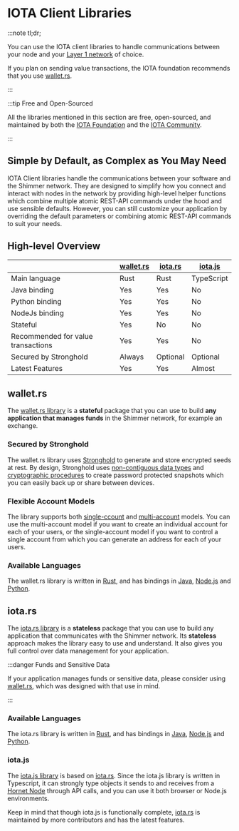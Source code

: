 # IOTA Client Libraries

:::note tl;dr;

You can use the IOTA client libraries to handle communications between your node and
your [Layer 1 network](layer-1-landscape.md) of choice.

If you plan on sending value transactions, the IOTA foundation recommends that you use [wallet.rs](#walletrs).

:::

:::tip Free and Open-Sourced

All the libraries mentioned in this section are free, open-sourced, and maintained by both
the [IOTA Foundation](https://www.iota.org/) and
the [IOTA Community](https://wiki.iota.org/shimmer/community/the-community/how-to-support/).

:::

## Simple by Default, as Complex as You May Need

IOTA Client libraries handle the communications between your software and
the Shimmer network. They are designed to simplify how you connect and interact with nodes in the network by providing 
high-level helper functions which combine multiple atomic REST-API commands under the hood and use sensible defaults.
However, you can still customize your application by overriding the default parameters or combining atomic REST-API
commands to suit your needs.

## High-level Overview

|                                    | [wallet.rs](#walletrs) | [iota.rs](#iotars) | [iota.js](iotajs) |
|------------------------------------|------------------------|--------------------|-------------------|
| Main language                      | Rust                   | Rust               | TypeScript        |
| Java binding                       | Yes                    | Yes                | No                |
| Python binding                     | Yes                    | Yes                | No                |
| NodeJs binding                     | Yes                    | Yes                | No                |
| Stateful                           | Yes                    | No                 | No                |
| Recommended for value transactions | Yes                    | Yes                | No                |
| Secured by Stronghold              | Always                 | Optional           | Optional          |
| Latest Features                    | Yes                    | Yes                | Almost            |

## wallet.rs

The [wallet.rs library](https://wiki.iota.org/shimmer/wallet.rs/welcome/) is a **stateful** package that you can use to
build **any application that manages funds** in the Shimmer network, for example an exchange.

### Secured by Stronghold

The wallet.rs library uses [Stronghold](https://wiki.iota.org/shimmer/stronghold.rs/welcome/) to generate and store
encrypted seeds at rest. By design,
Stronghold uses [non-contiguous data types](https://wiki.iota.org/stronghold.rs/explanations/non-contiguous-data-types/)
and [cryptographic procedures](https://wiki.iota.org/stronghold.rs/explanations/procedures/) to create password
protected snapshots which you can easily back up or share between devices.

### Flexible Account Models

The library supports
both [single-ccount](https://wiki.iota.org/shimmer/wallet.rs/explanations/account_approaches/#single-account-approach)
and [multi-account](https://wiki.iota.org/shimmer/wallet.rs/explanations/account_approaches/#multi-account-approach)
models. You can use the multi-account model if you want to create an individual account for each of your users, or
the
single-account model if you want to control a single account from which you can generate an address for each of your
users.

### Available Languages

The wallet.rs library is written in [Rust](https://wiki.iota.org/shimmer/wallet.rs/getting_started/rust/), and has
bindings in [Java](https://wiki.iota.org/shimmer/wallet.rs/getting_started/java/),
[Node.js](https://wiki.iota.org/shimmer/wallet.rs/getting_started/nodejs/)
and [Python](https://wiki.iota.org/shimmer/wallet.rs/getting_started/python/).

## iota.rs

The [iota.rs library](https://wiki.iota.org/shimmer/iota.rs/welcome/) is a **stateless** package that you can use to
build any application that communicates with the Shimmer network. Its **stateless** approach makes the library easy to
use and understand. It also gives you full control over data management for your application.

:::danger Funds and Sensitive Data

If your application manages funds or sensitive data, please consider using [wallet.rs](#walletrs), which was
designed with that use in mind.

:::

### Available Languages

The iota.rs library is written in [Rust](https://wiki.iota.org/shimmer/iota.rs/getting_started/rust/), and has
bindings in [Java](https://wiki.iota.org/shimmer/iota.rs/getting_started/java/),
[Node.js](https://wiki.iota.org/shimmer/iota.rs/getting_started/nodejs/)
and [Python](https://wiki.iota.org/shimmer/iota.rs/getting_started/python/).

### iota.js

The [iota.js library](https://wiki.iota.org/shimmer/iotajs/welcome/) is based on [iota.rs](#iotars). Since the iota.js
library is written in Typescript, it can strongly type objects it sends to and receives from
a [Hornet Node](nodes/hornet.md) through API calls, and you can use it both browser or Node.js
environments.

Keep in mind that though iota.js is functionally complete, [iota.rs](#iotars) is maintained by more contributors and has
the latest features.
